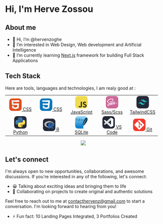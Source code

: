 # Hi, I'm Herve Zossou

## About me 

- 👋 Hi, I’m @hervenzoghe
- 👀 I’m interested in Web Design, Web development and Artificial Intelligence
- 🌱 I’m currently learning [Next.js](https://www.nextjs.org) framework for building Full Stack Applications

## Tech Stack 

Here are tools, languages and technologies, I am realy good at :
<table tabindex="0">
  <tbody>
    <tr>
      <td align="center" width="84.6px">
        <a href="https://developer.mozilla.org/fr/docs/Web/HTML" rel="nofollow">
          <img src="https://github.com/tandpfun/skill-icons/blob/main/icons/HTML.svg" alt="html" width="40" height="40">
          <span>CSS</span>
        </a>
      </td>
      <td align="center" width="84.6px">
        <a href="https://developer.mozilla.org/fr/docs/Web/CSS" rel="nofollow">
          <img src="https://github.com/tandpfun/skill-icons/blob/main/icons/CSS.svg" alt="css" width="40" height="40">
          <span>CSS</span>
        </a>
      </td>
      <td align="center" width="84.6px">
        <a href="https://developer.mozilla.org/fr/docs/Web/JavaScript" rel="nofollow">
          <img src="https://github.com/tandpfun/skill-icons/blob/main/icons/JavaScript.svg" alt="javascript" width="40" height="40">
          <span>JavaScript</span>
        </a>
      </td>
      <td align="center" width="84.6px">
        <a href="https://sass-lang.com/" rel="nofollow">
          <img src="https://github.com/tandpfun/skill-icons/blob/main/icons/Sass.svg" alt="sass" width="40" height="40">
          <span>Sass/Scss</span>
        </a>
      </td>
      <td align="center" width="84.6px">
        <a href="https://tailwindcss.com" rel="nofollow">
          <img src="https://github.com/tandpfun/skill-icons/blob/main/icons/TailwindCSS-Dark.svg" alt="tailwindcss" width="40" height="40">
          <span>TailwindCSS</span>
        </a>
      </td>
    </tr>
    <tr>
      <td align="center" width="84.6px">
        <a href="https://www.python.org/" rel="nofollow">
          <img src="https://github.com/tandpfun/skill-icons/blob/main/icons/Python-Dark.svg" alt="python" width="40" height="40">
          <span>Python</span>
        </a>
      </td>
      <td align="center" width="84.6px">
        <a href="https://www.r-project.org/" rel="nofollow">
          <img src="https://github.com/tandpfun/skill-icons/blob/main/icons/R-Dark.svg" alt="r-language" width="40" height="40">
          <span>R</span>
        </a>
      </td>
      <td align="center" width="84.6px">
        <a href="https://www.r-project.org/" rel="nofollow">
          <img src="https://github.com/tandpfun/skill-icons/blob/main/icons/SQLite.svg" alt="sqlite" width="40" height="40">
          <span>SQLite</span>
        </a>
      </td>
      <td align="center" width="84.6px">
        <a href="https://code.visualstudio.com/" rel="nofollow">
          <img src="https://github.com/tandpfun/skill-icons/blob/main/icons/VSCode-Dark.svg" alt="vscode" width="40" height="40">
          <span>VS Code</span>
        </a>
      </td>
      <td align="center" width="84.6px">
        <a href="https://git-scm.com/" rel="nofollow">
          <img src="https://github.com/tandpfun/skill-icons/blob/main/icons/Git.svg" alt="git" width="40" height="40">
          <span>Git</span>
        </a>
      </td>
    </tr>
  </tbody>
</table>
<p align="center">
  <a href="https://skillicons.dev">
    <img src="https://skillicons.dev/icons?i=html,css,js,sass,tailwind,py,r,sqlite,vscode,git,github" />
  </a>
</p>

## Let's connect 

I'm always open to new opportunities, collaborations, and awesome discussions. If you're interested in any of the following, let's connect:

- 😀 Talking about exciting ideas and bringing them to life
- 🤝 Collaborating on projects to create original and authentic solutions

Feel free to reach out to me at [contacthervenz@gmail.com](mailto:contacthervenz@gmail.com) to start a conversation. I'm looking forward to hearing from you!

- ⚡ Fun fact: 10 Landing Pages Integrated, 3 Portfolios Created

<!---
hervenzoghe/hervenzoghe is a ✨ special ✨ repository because its `README.md` (this file) appears on your GitHub profile.
You can click the Preview link to take a look at your changes.
--->
